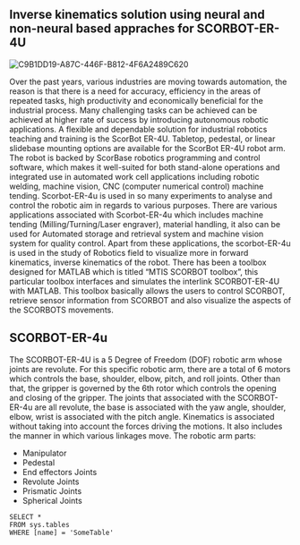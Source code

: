 ## Inverse kinematics solution using neural and non-neural based appraches for SCORBOT-ER-4U

![C9B1DD19-A87C-446F-B812-4F6A2489C620](https://user-images.githubusercontent.com/115636470/195352061-e06a1ddb-171f-4e06-b982-0f9726e376bc.jpeg)

Over the past years, various industries are moving towards automation, the reason is that there is a need for accuracy, efficiency in the areas of repeated tasks, high productivity and economically beneficial for the industrial process. Many challenging tasks can be achieved can be achieved at higher rate of success by introducing autonomous robotic applications. A flexible and dependable solution for industrial robotics teaching and training is the ScorBot ER-4U. Tabletop, pedestal, or linear slidebase mounting options are available for the ScorBot ER-4U robot arm. The robot is backed by ScorBase robotics programming and control software, which makes it well-suited for both stand-alone operations and integrated use in automated work cell applications including robotic welding, machine vision, CNC (computer numerical control) machine tending. Scorbot-ER-4u is used in so many experiments to analyse and control the robotic aim in regards to various purposes. There are various applications associated with Scorbot-ER-4u which includes machine tending (Milling/Turning/Laser engraver), material handling, it also can be used for Automated storage and retrieval system and machine vision system for quality control. Apart from these applications, the scorbot-ER-4u is used in the study of Robotics field to visualize more in forward kinematics, inverse kinematics of the robot. There has been a toolbox designed for MATLAB which is titled “MTIS SCORBOT toolbox”, this particular toolbox interfaces and simulates the interlink SCORBOT-ER-4U with MATLAB. This toolbox basically allows the users to control SCORBOT, retrieve sensor information from SCORBOT and also visualize the aspects of the SCORBOTS movements.


## SCORBOT-ER-4u
The SCORBOT-ER-4U is a 5 Degree of Freedom (DOF) robotic arm whose joints are revolute. For this specific robotic arm, there are a total of 6 motors which controls the base, shoulder, elbow, pitch, and roll joints. Other than that, the gripper is governed by the 6th rotor which controls the opening and closing of the gripper. The joints that associated with the SCORBOT-ER-4u are all revolute, the base is associated with the yaw angle, shoulder, elbow, wrist is associated with the pitch angle.
Kinematics is associated without taking into account the forces driving the motions. It also includes the manner in which various linkages move.
The robotic arm parts:
- Manipulator
- Pedestal
- End effectors Joints
- Revolute Joints
- Prismatic Joints
- Spherical Joints
 


 ```tsql
 SELECT *
 FROM sys.tables
 WHERE [name] = 'SomeTable'
 ```

